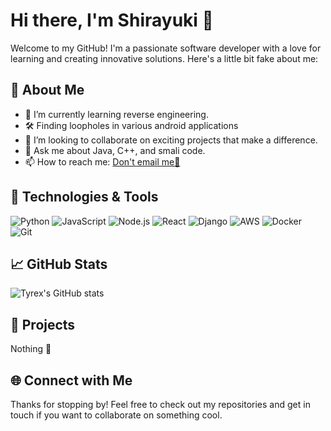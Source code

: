 # Hi there, I'm Shirayuki 👋

Welcome to my GitHub! I'm a passionate software developer with a love for learning and creating innovative solutions. Here's a little bit fake about me:

## 🚀 About Me

- 🌱 I’m currently learning reverse engineering.
- 🛠️ Finding loopholes in various android applications
- 👯 I’m looking to collaborate on exciting projects that make a difference.
- 💬 Ask me about Java, C++, and smali code.
- 📫 How to reach me: [Don't email me🗿](mailto:shiravancouver@gmail.com)

## 🔧 Technologies & Tools

![Python](https://img.shields.io/badge/-Python-333333?style=flat&logo=python)
![JavaScript](https://img.shields.io/badge/-JavaScript-333333?style=flat&logo=javascript)
![Node.js](https://img.shields.io/badge/-Node.js-333333?style=flat&logo=node.js)
![React](https://img.shields.io/badge/-React-333333?style=flat&logo=react)
![Django](https://img.shields.io/badge/-Django-333333?style=flat&logo=django)
![AWS](https://img.shields.io/badge/-AWS-333333?style=flat&logo=amazon-aws)
![Docker](https://img.shields.io/badge/-Docker-333333?style=flat&logo=docker)
![Git](https://img.shields.io/badge/-Git-333333?style=flat&logo=git)

## 📈 GitHub Stats

![Tyrex's GitHub stats](https://github-readme-stats.vercel.app/api?username=tyrexbacot&show_icons=true&theme=radical)

## 📂 Projects

Nothing 🗿

## 🌐 Connect with Me

Thanks for stopping by! Feel free to check out my repositories and get in touch if you want to collaborate on something cool.
